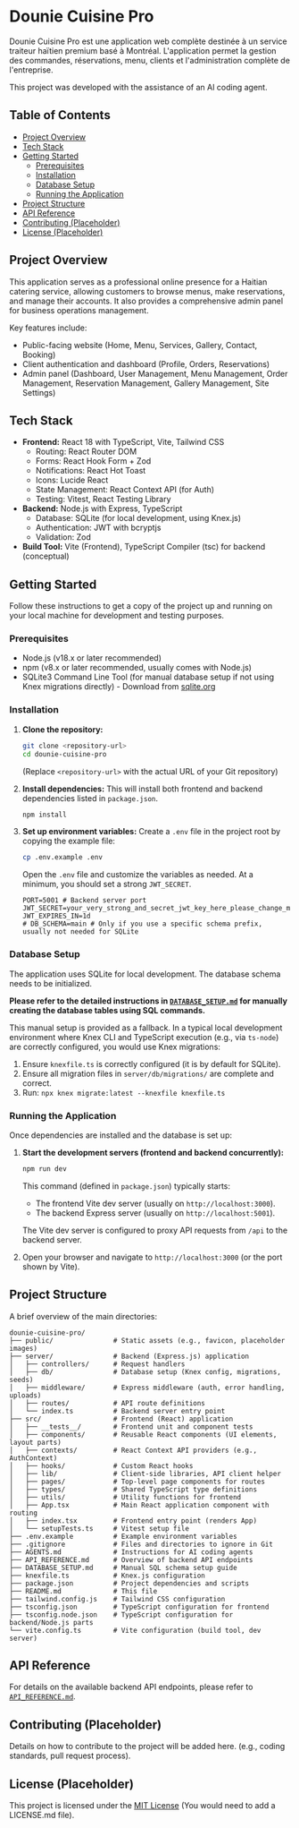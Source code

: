 # Dounie Cuisine Pro

Dounie Cuisine Pro est une application web complète destinée à un service traiteur haïtien premium basé à Montréal. L'application permet la gestion des commandes, réservations, menu, clients et l'administration complète de l'entreprise.

This project was developed with the assistance of an AI coding agent.

## Table of Contents

-   [Project Overview](#project-overview)
-   [Tech Stack](#tech-stack)
-   [Getting Started](#getting-started)
    -   [Prerequisites](#prerequisites)
    -   [Installation](#installation)
    -   [Database Setup](#database-setup)
    -   [Running the Application](#running-the-application)
-   [Project Structure](#project-structure)
-   [API Reference](#api-reference)
-   [Contributing (Placeholder)](#contributing-placeholder)
-   [License (Placeholder)](#license-placeholder)

## Project Overview

This application serves as a professional online presence for a Haitian catering service, allowing customers to browse menus, make reservations, and manage their accounts. It also provides a comprehensive admin panel for business operations management.

Key features include:
*   Public-facing website (Home, Menu, Services, Gallery, Contact, Booking)
*   Client authentication and dashboard (Profile, Orders, Reservations)
*   Admin panel (Dashboard, User Management, Menu Management, Order Management, Reservation Management, Gallery Management, Site Settings)

## Tech Stack

*   **Frontend:** React 18 with TypeScript, Vite, Tailwind CSS
    *   Routing: React Router DOM
    *   Forms: React Hook Form + Zod
    *   Notifications: React Hot Toast
    *   Icons: Lucide React
    *   State Management: React Context API (for Auth)
    *   Testing: Vitest, React Testing Library
*   **Backend:** Node.js with Express, TypeScript
    *   Database: SQLite (for local development, using Knex.js)
    *   Authentication: JWT with bcryptjs
    *   Validation: Zod
*   **Build Tool:** Vite (Frontend), TypeScript Compiler (tsc) for backend (conceptual)

## Getting Started

Follow these instructions to get a copy of the project up and running on your local machine for development and testing purposes.

### Prerequisites

*   Node.js (v18.x or later recommended)
*   npm (v8.x or later recommended, usually comes with Node.js)
*   SQLite3 Command Line Tool (for manual database setup if not using Knex migrations directly) - Download from [sqlite.org](https://www.sqlite.org/download.html)

### Installation

1.  **Clone the repository:**
    ```bash
    git clone <repository-url>
    cd dounie-cuisine-pro
    ```
    (Replace `<repository-url>` with the actual URL of your Git repository)

2.  **Install dependencies:**
    This will install both frontend and backend dependencies listed in `package.json`.
    ```bash
    npm install
    ```

3.  **Set up environment variables:**
    Create a `.env` file in the project root by copying the example file:
    ```bash
    cp .env.example .env
    ```
    Open the `.env` file and customize the variables as needed. At a minimum, you should set a strong `JWT_SECRET`.
    ```dotenv
    PORT=5001 # Backend server port
    JWT_SECRET=your_very_strong_and_secret_jwt_key_here_please_change_me
    JWT_EXPIRES_IN=1d
    # DB_SCHEMA=main # Only if you use a specific schema prefix, usually not needed for SQLite
    ```

### Database Setup

The application uses SQLite for local development. The database schema needs to be initialized.

**Please refer to the detailed instructions in [`DATABASE_SETUP.md`](./DATABASE_SETUP.md) for manually creating the database tables using SQL commands.**

This manual setup is provided as a fallback. In a typical local development environment where Knex CLI and TypeScript execution (e.g., via `ts-node`) are correctly configured, you would use Knex migrations:
1.  Ensure `knexfile.ts` is correctly configured (it is by default for SQLite).
2.  Ensure all migration files in `server/db/migrations/` are complete and correct.
3.  Run: `npx knex migrate:latest --knexfile knexfile.ts`

### Running the Application

Once dependencies are installed and the database is set up:

1.  **Start the development servers (frontend and backend concurrently):**
    ```bash
    npm run dev
    ```
    This command (defined in `package.json`) typically starts:
    *   The frontend Vite dev server (usually on `http://localhost:3000`).
    *   The backend Express server (usually on `http://localhost:5001`).

    The Vite dev server is configured to proxy API requests from `/api` to the backend server.

2.  Open your browser and navigate to `http://localhost:3000` (or the port shown by Vite).

## Project Structure

A brief overview of the main directories:

```
dounie-cuisine-pro/
├── public/               # Static assets (e.g., favicon, placeholder images)
├── server/               # Backend (Express.js) application
│   ├── controllers/      # Request handlers
│   ├── db/               # Database setup (Knex config, migrations, seeds)
│   ├── middleware/       # Express middleware (auth, error handling, uploads)
│   ├── routes/           # API route definitions
│   └── index.ts          # Backend server entry point
├── src/                  # Frontend (React) application
│   ├── __tests__/        # Frontend unit and component tests
│   ├── components/       # Reusable React components (UI elements, layout parts)
│   ├── contexts/         # React Context API providers (e.g., AuthContext)
│   ├── hooks/            # Custom React hooks
│   ├── lib/              # Client-side libraries, API client helper
│   ├── pages/            # Top-level page components for routes
│   ├── types/            # Shared TypeScript type definitions
│   ├── utils/            # Utility functions for frontend
│   ├── App.tsx           # Main React application component with routing
│   ├── index.tsx         # Frontend entry point (renders App)
│   └── setupTests.ts     # Vitest setup file
├── .env.example          # Example environment variables
├── .gitignore            # Files and directories to ignore in Git
├── AGENTS.md             # Instructions for AI coding agents
├── API_REFERENCE.md      # Overview of backend API endpoints
├── DATABASE_SETUP.md     # Manual SQL schema setup guide
├── knexfile.ts           # Knex.js configuration
├── package.json          # Project dependencies and scripts
├── README.md             # This file
├── tailwind.config.js    # Tailwind CSS configuration
├── tsconfig.json         # TypeScript configuration for frontend
├── tsconfig.node.json    # TypeScript configuration for backend/Node.js parts
└── vite.config.ts        # Vite configuration (build tool, dev server)
```

## API Reference

For details on the available backend API endpoints, please refer to [`API_REFERENCE.md`](./API_REFERENCE.md).

## Contributing (Placeholder)

Details on how to contribute to the project will be added here. (e.g., coding standards, pull request process).

## License (Placeholder)

This project is licensed under the [MIT License](LICENSE.md) (You would need to add a LICENSE.md file).
